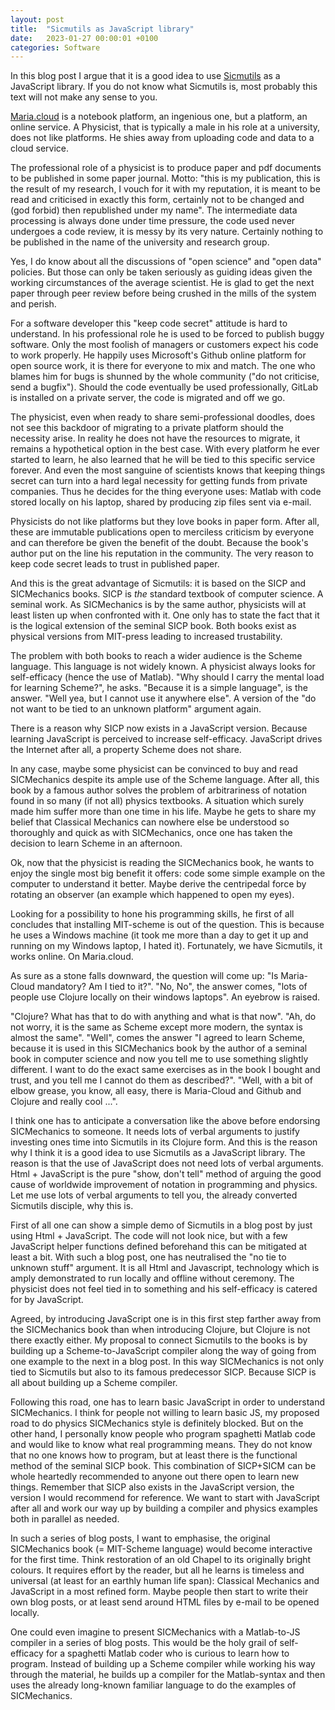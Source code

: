 ```yaml
---
layout: post
title:  "Sicmutils as JavaScript library"
date:   2023-01-27 00:00:01 +0100
categories: Software
---
```

In this blog post I argue that it is a good idea to use [Sicmutils](https://github.com/sicmutils/sicmutils) as a JavaScript library. If you do not know what Sicmutils is, most probably this text will not make any sense to you.

[Maria.cloud](https://www.maria.cloud) is a notebook platform, an ingenious one, but a platform, an online service. A Physicist, that is typically a male in his role at a university, does not like platforms. He shies away from uploading code and data to a cloud service.

The professional role of a physicist is to produce paper and pdf documents to be published in some paper journal. Motto: "this is my publication, this is the result of my research, I vouch for it with my reputation, it is meant to be read and criticised in exactly this form, certainly not to be changed and (god forbid) then republished under my name". The intermediate data processing is always done under time pressure, the code used never undergoes a code review, it is messy by its very nature. Certainly nothing to be published in the name of the university and research group.

Yes, I do know about all the discussions of "open science" and "open data" policies. But those can only be taken seriously as guiding ideas given the working circumstances of the average scientist. He is glad to get the next paper through peer review before being crushed in the mills of the system and perish.

For a software developer this "keep code secret" attitude is hard to understand. In his professional role he is used to be forced to publish buggy software. Only the most foolish of managers or customers expect his code to work properly. He happily uses Microsoft's Github online platform for open source work, it is there for everyone to mix and match. The one who blames him for bugs is shunned by the whole community ("do not criticise, send a bugfix"). Should the code eventually be used professionally, GitLab is installed on a private server, the code is migrated and off we go.

The physicist, even when ready to share semi-professional doodles, does not see this backdoor of migrating to a private platform should the necessity arise. In reality he does not have the resources to migrate, it remains a hypothetical option in the best case. With every platform he ever started to learn, he also learned that he will be tied to this specific service forever. And even the most sanguine of scientists knows that keeping things secret can turn into a hard legal necessity for getting funds from private companies. Thus he decides for the thing everyone uses: Matlab with code stored locally on his laptop, shared by producing zip files sent via e-mail.

Physicists do not like platforms but they love books in paper form. After all, these are immutable publications open to merciless criticism by everyone and can therefore be given the benefit of the doubt. Because the book's author put on the line his reputation in the community. The very reason to keep code secret leads to trust in published paper.

And this is the great advantage of Sicmutils: it is based on the SICP and SICMechanics books. SICP is *the* standard textbook of computer science. A seminal work. As SICMechanics is by the same author, physicists will at least listen up when confronted with it. One only has to state the fact that it is the logical extension of the seminal SICP book. Both books exist as physical versions from MIT-press leading to increased trustability.

The problem with both books to reach a wider audience is the Scheme language. This language is not widely known. A physicist always looks for self-efficacy (hence the use of Matlab). "Why should I carry the mental load for learning Scheme?", he asks. "Because it is a simple language", is the answer. "Well yea, but I cannot use it anywhere else". A version of the "do not want to be tied to an unknown platform" argument again.

There is a reason why SICP now exists in a JavaScript version. Because learning JavaScript is perceived to increase self-efficacy. JavaScript drives the Internet after all, a property Scheme does not share.

In any case, maybe some physicist can be convinced to buy and read SICMechanics despite its ample use of the Scheme language. After all, this book by a famous author solves the problem of arbitrariness of notation found in so many (if not all) physics textbooks. A situation which surely made him suffer more than one time in his life. Maybe he gets to share my belief that Classical Mechanics can nowhere else be understood so thoroughly and quick as with SICMechanics, once one has taken the decision to learn Scheme in an afternoon.

Ok, now that the physicist is reading the SICMechanics book, he wants to enjoy the single most big benefit it offers: code some simple example on the computer to understand it better. Maybe derive the centripedal force by rotating an observer (an example which happened to open my eyes).

Looking for a possibility to hone his programming skills, he first of all concludes that installing MIT-scheme is out of the question. This is because he uses a Windows machine (it took me more than a day to get it up and running on my Windows laptop, I hated it). Fortunately, we have Sicmutils, it works online. On Maria.cloud.

As sure as a stone falls downward, the question will come up: "Is Maria-Cloud mandatory? Am I tied to it?". "No, No", the answer comes, "lots of people use Clojure locally on their windows laptops". An eyebrow is raised.

"Clojure? What has that to do with anything and what is that now". "Ah, do not worry, it is the same as Scheme except more modern, the syntax is almost the same". "Well", comes the answer "I agreed to learn Scheme, because it is used in this SICMechanics book by the author of a seminal book in computer science and now you tell me to use something slightly different. I want to do the exact same exercises as in the book I bought and trust, and you tell me I cannot do them as described?". "Well, with a bit of elbow grease, you know, all easy, there is Maria-Cloud and Github and Clojure and really cool ...".

I think one has to anticipate a conversation like the above before endorsing SICMechanics to someone. It needs lots of verbal arguments to justify investing ones time into Sicmutils in its Clojure form. And this is the reason why I think it is a good idea to use Sicmutils as a JavaScript library. The reason is that the use of JavaScript does not need lots of verbal arguments. Html + JavaScript is the pure "show, don't tell" method of arguing the good cause of worldwide improvement of notation in programming and physics. Let me use lots of verbal arguments to tell you, the already converted Sicmutils disciple, why this is.

First of all one can show a simple demo of Sicmutils in a blog post by just using Html + JavaScript. The code will not look nice, but with a few JavaScript helper functions defined beforehand this can be mitigated at least a bit. With such a blog post, one has neutralised the "no tie to unknown stuff" argument. It is all Html and Javascript, technology which is amply demonstrated to run locally and offline without ceremony. The physicist does not feel tied in to something and his self-efficacy is catered for by JavaScript.

Agreed, by introducing JavaScript one is in this first step farther away from the SICMechanics book than when introducing Clojure, but Clojure is not there exactly either. My proposal to connect Sicmutils to the books is by building up a Scheme-to-JavaScript compiler along the way of going from one example to the next in a blog post. In this way SICMechanics is not only tied to Sicmutils but also to its famous predecessor SICP. Because SICP is all about building up a Scheme compiler.

Following this road, one has to learn basic JavaScript in order to understand SICMechanics. I think for people not willing to learn basic JS, my proposed road to do physics SICMechanics style is definitely blocked. But on the other hand, I personally know people who program spaghetti Matlab code and would like to know what real programming means. They do not know that no one knows how to program, but at least there is the functional method of the seminal SICP book. This combination of SICP+SICM can be whole heartedly recommended to anyone out there open to learn new things. Remember that SICP also exists in the JavaScript version, the version I would recommend for reference. We want to start with JavaScript after all and work our way up by building a compiler and physics examples both in parallel as needed.

In such a series of blog posts, I want to emphasise, the original SICMechanics book (= MIT-Scheme language) would become interactive for the first time. Think restoration of an old Chapel to its originally bright colours. It requires effort by the reader, but all he learns is timeless and universal (at least for an earthly human life span): Classical Mechanics and JavaScript in a most refined form. Maybe people then start to write their own blog posts, or at least send around HTML files by e-mail to be opened locally.

One could even imagine to present SICMechanics with a Matlab-to-JS compiler in a series of blog posts. This would be the holy grail of self-efficacy for a spaghetti Matlab coder who is curious to learn how to program. Instead of building up a Scheme compiler while working his way through the material, he builds up a compiler for the Matlab-syntax and then uses the already long-known familiar language to do the examples of SICMechanics.
